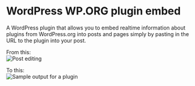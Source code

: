 WordPress WP.ORG plugin embed
=================

A WordPress plugin that allows you to embed realtime information about plugins from WordPress.org into posts and pages simply by pasting in the URL to the plugin into your post.

From this:  
![Post editing](https://raw.github.com/leewillis77/wp-wpdotorg-oembed/master/screenshot-1.png)

To this:  
![Sample output for a plugin](https://raw.github.com/leewillis77/wp-wpdotorg-oembed/master/screenshot-1.png)